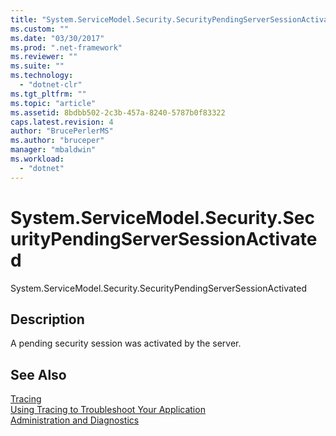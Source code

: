 ```yaml
---
title: "System.ServiceModel.Security.SecurityPendingServerSessionActivated"
ms.custom: ""
ms.date: "03/30/2017"
ms.prod: ".net-framework"
ms.reviewer: ""
ms.suite: ""
ms.technology: 
  - "dotnet-clr"
ms.tgt_pltfrm: ""
ms.topic: "article"
ms.assetid: 8bdbb502-2c3b-457a-8240-5787b0f83322
caps.latest.revision: 4
author: "BrucePerlerMS"
ms.author: "bruceper"
manager: "mbaldwin"
ms.workload: 
  - "dotnet"
---
```

# System.ServiceModel.Security.SecurityPendingServerSessionActivated
System.ServiceModel.Security.SecurityPendingServerSessionActivated  
  
## Description  
 A pending security session was activated by the server.  
  
## See Also  
 [Tracing](../../../../../docs/framework/wcf/diagnostics/tracing/index.md)  
 [Using Tracing to Troubleshoot Your Application](../../../../../docs/framework/wcf/diagnostics/tracing/using-tracing-to-troubleshoot-your-application.md)  
 [Administration and Diagnostics](../../../../../docs/framework/wcf/diagnostics/index.md)
